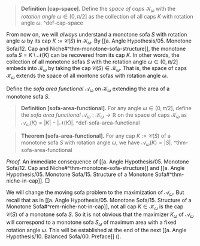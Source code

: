 > __Definition [cap-space].__ Define the _space of caps_ $\mathcal{K}_\omega$ with the _rotation angle_ $\omega \in (0, \pi/2]$ as the collection of all caps $K$ with rotation angle $\omega$. ^def-cap-space

From now on, we will _always_ understand a monotone sofa $S$ with rotation angle $\omega$ by its cap $K := \mathcal{C}(S)$ in $\mathcal{K}_\omega$. By [[a. Angle Hypothesis/05. Monotone Sofa/12. Cap and Niche#^thm-monotone-sofa-structure]], the monotone sofa $S = K \setminus \mathcal{N}(K)$ can be recovered from its cap $K$. In other words, the collection of all monotone sofas $S$ with the rotation angle $\omega \in (0, \pi/2]$ embeds into $\mathcal{K}_\omega$ by taking the cap $\mathcal{C}(S) \in \mathcal{K}_\omega$. That is, the space of caps $\mathcal{K}_\omega$ extends the space of all montone sofas with rotation angle $\omega$.

Define the _sofa area functional_ $\mathcal{A}_\omega$ on $\mathcal{K}_\omega$ extending the area of a monotone sofa $S$.

> __Definition [sofa-area-functional].__ For any angle $\omega \in (0, \pi/2]$, define the _sofa area functional_ $\mathcal{A}_\omega : \mathcal{K}_\omega \to \mathbb{R}$ on the space of caps $\mathcal{K}_\omega$ as $\mathcal{A}_\omega(K) = |K| - |\mathcal{N}(K)|$. ^def-sofa-area-functional

> __Theorem [sofa-area-functional].__ For any cap $K := \mathcal{C}(S)$ of a monotone sofa $S$ with rotation angle $\omega$, we have $\mathcal{A}_\omega(K) = |S|$. ^thm-sofa-area-functional

_Proof._ An immediate consequence of [[a. Angle Hypothesis/05. Monotone Sofa/12. Cap and Niche#^thm-monotone-sofa-structure]] and [[a. Angle Hypothesis/05. Monotone Sofa/15. Structure of a Monotone Sofa#^thm-niche-in-cap]]. □

We will change the moving sofa problem to the maximization of $\mathcal{A}_\omega$. But recall that as in [[a. Angle Hypothesis/05. Monotone Sofa/15. Structure of a Monotone Sofa#^rem-niche-not-in-cap]], not all cap $K \in \mathcal{K}_\omega$ is the cap $\mathcal{C}(S)$ of a monotone sofa $S$. So it is not obvious that the maximizer $K_\omega$ of $\mathcal{A}_\omega$ will correspond to a monotone sofa $S_\omega$ of maximum area with a fixed rotation angle $\omega$. This will be established at the end of the next [[a. Angle Hypothesis/10. Balanced Sofa/00. Preface]] (). 